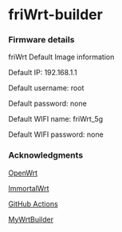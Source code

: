# friWrt-builder

### Firmware details

friWrt Default Image information

Default IP: 192.168.1.1

Default username: root

Default password: none

Default WIFI name: friWrt_5g

Default WIFI password: none

### Acknowledgments

[OpenWrt](https://github.com/openwrt/openwrt/)

[ImmortalWrt](https://github.com/immortalwrt/immortalwrt)

[GitHub Actions](https://github.com/features/actions)

[MyWrtBuilder](https://github.com/Revincx/MyWrtBuilder)
